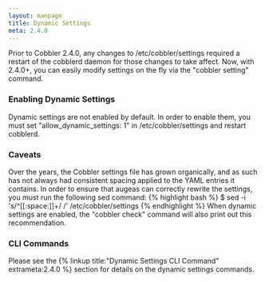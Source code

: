 ```yaml
---
layout: manpage
title: Dynamic Settings
meta: 2.4.0
---
```

Prior to Cobbler 2.4.0, any changes to /etc/cobbler/settings required a restart of the cobblerd daemon for those changes to take affect. Now, with 2.4.0+, you can easily modify settings on the fly via the "cobbler setting" command.

### Enabling Dynamic Settings

Dynamic settings are not enabled by default. In order to enable them, you must set "allow_dynamic_settings: 1" in /etc/cobbler/settings and restart cobblerd. 

### Caveats

Over the years, the Cobbler settings file has grown organically, and as such has not always had consistent spacing applied to the YAML entries it contains. In order to ensure that augeas can correctly rewrite the settings, you must run the following sed command:
{% highlight bash %}
$ sed -i 's/^[[:space:]]\+/ /' /etc/cobbler/settings
{% endhighlight %}
When dynamic settings are enabled, the "cobbler check" command will also print out this recommendation.

### CLI Commands

Please see the {% linkup title:"Dynamic Settings CLI Command" extrameta:2.4.0 %} section for details on the dynamic settings commands.
